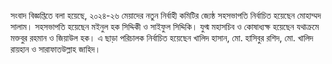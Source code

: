 সংবাদ বিজ্ঞপ্তিতে বলা হয়েছে, ২০২৪-২৬ মেয়াদের নতুন নির্বাহী কমিটির জ্যেষ্ঠ সহসভাপতি নির্বাচিত হয়েছেন মোহাম্মদ সালাম। সহসভাপতি হয়েছেন মইনুল হক সিদ্দিকী ও সাইফুল সিদ্দিকি। যুগ্ম মহাসচিব ও কোষাধ্যক্ষ হয়েছেন যথাক্রমে মক্তবুর রহমান ও জিয়াউল হক। এ ছাড়া পরিচালক নির্বাচিত হয়েছেন খালিদ হাসান, মো. হাসিবুর রশিদ, মো. খালিদ রায়হান ও সারাফাতউল্লাহ জাহিদ।
